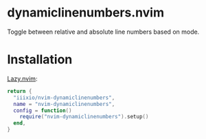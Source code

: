 # dynamiclinenumbers.nvim

Toggle between relative and absolute line numbers based on mode.

# Installation

[Lazy.nvim](https://github.com/folke/lazy.nvim):

```lua
return {
  "iiixio/nvim-dynamiclinenumbers",
  name = "nvim-dynamiclinenumbers",
  config = function()
    require("nvim-dynamiclinenumbers").setup()
  end,
}
```
